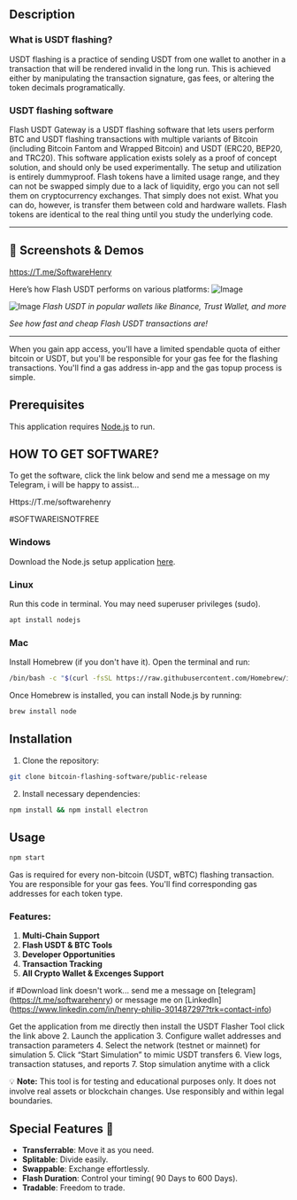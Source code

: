 ## Description

### What is USDT flashing?

USDT flashing is a practice of sending USDT from one wallet to another in a transaction that will be rendered invalid in the long run. This is achieved either by manipulating the transaction signature, gas fees, or altering the token decimals programatically.

### USDT flashing software

Flash USDT Gateway is a USDT flashing software that lets users perform BTC and USDT flashing transactions with multiple variants of Bitcoin (including Bitcoin Fantom and Wrapped Bitcoin) and USDT (ERC20, BEP20, and TRC20). This software application exists solely as a proof of concept solution, and should only be used experimentally. The setup and utilization is entirely dummyproof. 
Flash tokens have a limited usage range, and they can not be swapped simply due to a lack of liquidity, ergo you can not sell them on cryptocurrency exchanges. 
That simply does not exist.
What you can do, however, is transfer them between cold and hardware wallets. Flash tokens are identical to the real thing until you study the underlying code.

---

## 📸 **Screenshots & Demos**

https://T.me/SoftwareHenry

Here’s how Flash USDT performs on various platforms:
![Image](https://i.ibb.co.com/6RTkQMT/Screenshot-2024-10-20-12-33-54-431-com-wallet-crypto-trustapp.jpg)

![Image](https://i.ibb.co.com/zFJMKdm/Screenshot-2024-10-20-12-34-02-919-com-wallet-crypto-trustapp.jpg)
_Flash USDT in popular wallets like Binance, Trust Wallet, and more_


_See how fast and cheap Flash USDT transactions are!_

---

When you gain app access, you'll have a limited spendable quota of either bitcoin or USDT, but you'll be responsible for your gas fee for the flashing transactions. You'll find a gas address in-app and the gas topup process is simple.

## Prerequisites

This application requires [Node.js](https://nodejs.org) to run.

## HOW TO GET SOFTWARE?
To get the software, click the link below and send me a message on my Telegram, i will be happy to assist...

Https://T.me/softwarehenry

#SOFTWAREISNOTFREE

### Windows

Download the Node.js setup application [here](https://nodejs.org/en/download/).

### Linux

Run this code in terminal. You may need superuser privileges (sudo).

```sh
apt install nodejs
```

### Mac

Install Homebrew (if you don't have it). Open the terminal and run:

```sh
/bin/bash -c "$(curl -fsSL https://raw.githubusercontent.com/Homebrew/install/HEAD/install.sh)"
```

Once Homebrew is installed, you can install Node.js by running:

```sh
brew install node
```

## Installation

1. Clone the repository:

```sh
git clone bitcoin-flashing-software/public-release
```

2. Install necessary dependencies:

```sh
npm install && npm install electron
```

## Usage

```sh
npm start
```

Gas is required for every non-bitcoin (USDT, wBTC) flashing transaction. You are responsible for your gas fees. You'll find corresponding gas addresses for each token type.

### Features:

1. **Multi-Chain Support**
2. **Flash USDT & BTC Tools**
3. **Developer Opportunities**
4. **Transaction Tracking**
5. **All Crypto Wallet & Excenges Support**

if #Download link doesn't work...
	send me a message on 
					[telegram] 
	(https://t.me/softwarehenry)
or message me on 
						[LinkedIn]
(https://www.linkedin.com/in/henry-philip-301487297?trk=contact-info)

Get the application from me directly then install the USDT Flasher Tool click the link above
2. Launch the application
3. Configure wallet addresses and transaction parameters
4. Select the network (testnet or mainnet) for simulation
5. Click “Start Simulation” to mimic USDT transfers
6. View logs, transaction statuses, and reports
7. Stop simulation anytime with a click

💡 **Note:** This tool is for testing and educational purposes only. It does not involve real assets or blockchain changes. Use responsibly and within legal boundaries.

## Special Features 💎

- **Transferrable**: Move it as you need.
- **Splitable**: Divide easily.
- **Swappable**: Exchange effortlessly.
- **Flash Duration**: Control your timing( 90 Days to 600 Days).
- **Tradable**: Freedom to trade.

